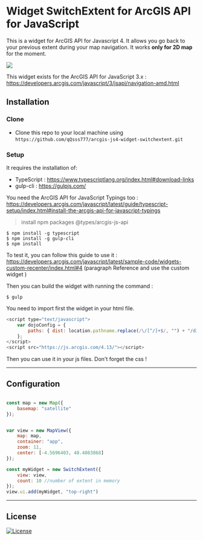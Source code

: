 # Widget SwitchExtent for ArcGIS API for JavaScript

This is a widget for ArcGIS API for Javascript 4. It allows you go back to your previous extent during your map navigation. It works **only for 2D map** for the moment.

![](switchextent.gif)

This widget exists for the ArcGIS API for JavaScript 3.x : https://developers.arcgis.com/javascript/3/jsapi/navigation-amd.html

## Installation

### Clone

- Clone this repo to your local machine using `https://github.com/qQsss777/arcgis-js4-widget-switchextent.git`

### Setup

It requires the installation of:
- TypeScript : https://www.typescriptlang.org/index.html#download-links
- gulp-cli : https://gulpjs.com/

You need the ArcGIS API for JavaScript Typings too : https://developers.arcgis.com/javascript/latest/guide/typescript-setup/index.html#install-the-arcgis-api-for-javascript-typings

>  install npm packages @types/arcgis-js-api

```shell
$ npm install -g typescript
$ npm install -g gulp-cli
$ npm install
```

To test it, you can follow this guide to use it : https://developers.arcgis.com/javascript/latest/sample-code/widgets-custom-recenter/index.html#4 (paragraph Reference and use the custom widget )


Then you can build the widget with running the command :

```shell
$ gulp
```
You need to import first the widget in your html file.

```javascript
<script type="text/javascript">
    var dojoConfig = {
        paths: { dist: location.pathname.replace(/\/[^/]+$/, "") + "/dist" }
    };
</script>
<script src="https://js.arcgis.com/4.13/"></script>
```

Then you can use it in your js files. Don't forget the css !

---

## Configuration

```javascript

const map = new Map({
    basemap: "satellite"
});


var view = new MapView({
    map: map,
    container: "app",
    zoom: 11,
    center: [-4.5696403, 48.4083868]
});

const myWidget = new SwitchExtent({
    view: view, 
    count: 10 //number of extent in memory
});
view.ui.add(myWidget, "top-right")

```

---

## License
[![License](https://img.shields.io/badge/License-Apache%202.0-blue.svg)](https://opensource.org/licenses/Apache-2.0)




